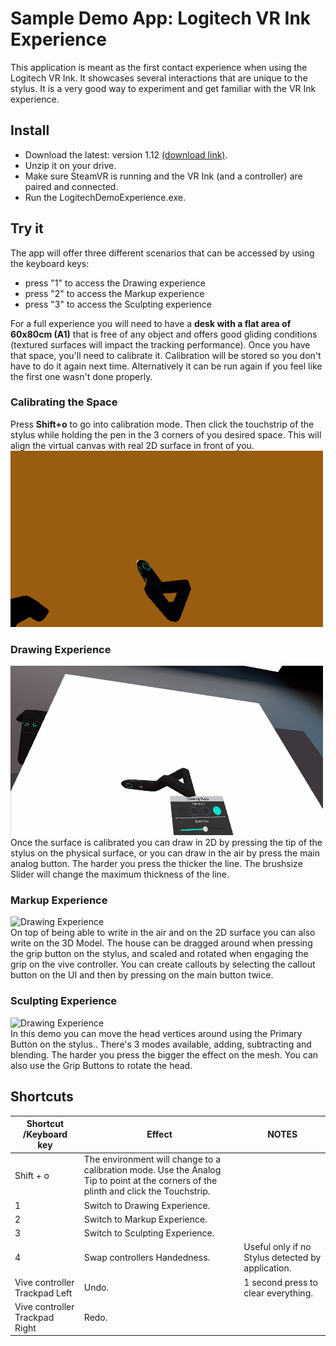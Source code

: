 # Sample Demo App: Logitech VR Ink Experience
This application is meant as the first contact experience when using the Logitech VR Ink. It showcases several interactions that are unique to the stylus. It is a very good way to experiment and get familiar with the VR Ink experience.

## Install
- Download the latest: version 1.12 [(download link)](https://github.com/Logitech/labs_vr_stylus_sdk/releases/download/v2.0.0/LogitechDemoExperience_v1.12.zip).
- Unzip it on your drive.
- Make sure SteamVR is running and the VR Ink (and a controller) are paired and connected.
- Run the LogitechDemoExperience.exe.

## Try it
The app will offer three different scenarios that can be accessed by using the keyboard keys:
- press "1" to access the Drawing experience
- press "2" to access the Markup experience
- press "3" to access the Sculpting experience

For a full experience you will need to have a **desk with a flat area of 60x80cm (A1)** that is free of any object and offers good gliding conditions (textured surfaces will impact the tracking performance). 
Once you have that space, you'll need to calibrate it. Calibration will be stored so you don't have to do it again next time. Alternatively it can be run again if you feel like the first one wasn't done properly.

### Calibrating the Space
Press **Shift+o** to go into calibration mode. Then click the touchstrip of the stylus while holding the pen in the 3 corners of you desired space. This will align the virtual canvas with real 2D surface in front of you.<br>
![calibrating the surface](./../Images/DemoExperience/CalibrateSurface.gif)
<br>

### Drawing Experience
![Drawing Experience](./../Images/DemoExperience/DrawingExperience.gif)
<br>
Once the surface is calibrated you can draw in 2D by pressing the tip of the stylus on the physical surface, or you can draw in the air by press the main analog button. The harder you press the thicker the line.
The brushsize Slider will change the maximum thickness of the line.

### Markup Experience
![Drawing Experience](./../Images/DemoExperience/AnnotationExperience.gif)
<br>
On top of being able to write in the air and on the 2D surface you can also write on the 3D Model. The house can be dragged around when pressing the grip button on the stylus, and scaled and rotated when engaging the grip on the vive controller.
You can create callouts by selecting the callout button on the UI and then by pressing on the main button twice.

### Sculpting Experience
![Drawing Experience](./../Images/DemoExperience/SculptingExperience.gif)
<br>
In this demo you can move the head vertices around  using the Primary Button on the stylus.. There's 3 modes available, adding, subtracting and blending. The harder you press the bigger the effect on the mesh. You can also use the Grip Buttons to rotate the head. 


## Shortcuts
| Shortcut /Keyboard key           | Effect                                                                                                                                | NOTES                                             |
|----------------------------------|---------------------------------------------------------------------------------------------------------------------------------------|---------------------------------------------------|
| Shift + o                        | The environment will change to a calibration mode. Use the Analog Tip to point at the corners of the plinth and click the Touchstrip. |                                                   |
| 1                                | Switch to Drawing Experience.                                                                                                         |                                                   |
| 2                                | Switch to Markup Experience.                                                                                                          |                                                   |
| 3                                | Switch to Sculpting Experience.                                                                                                       |                                                   |
| 4                                | Swap controllers Handedness.                                                                                                          | Useful only if no Stylus detected by application. |
| Vive controller Trackpad Left    | Undo.                                                                                                                                 | 1 second press to clear everything.               |
| Vive controller Trackpad Right   | Redo.                                                                                                                                 |                                                   |




